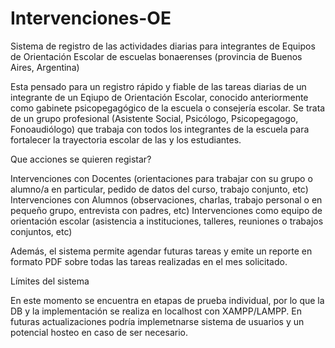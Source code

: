 # Intervenciones-OE

Sistema de registro de las actividades diarias para integrantes de Equipos de Orientación Escolar de escuelas bonaerenses (provincia de Buenos Aires, Argentina)

Esta pensado para un registro rápido y fiable de las tareas diarias de un integrante de un Eqiupo de Orientación Escolar, conocido anteriormente como gabinete psicopegagógico de la escuela o consejería escolar.
Se trata de un grupo profesional (Asistente Social, Psicólogo, Psicopegagogo, Fonoaudiólogo) que trabaja con todos los integrantes de la escuela para fortalecer la trayectoria escolar de las y los estudiantes.

Que acciones se quieren registar?

  Intervenciones con Docentes (orientaciones para trabajar con su grupo o alumno/a en particular, pedido de datos del curso, trabajo conjunto, etc)
  Intervenciones con Alumnos (observaciones, charlas, trabajo personal o en pequeño grupo, entrevista con padres, etc)
  Intervenciones como equipo de orientación escolar (asistencia a instituciones, talleres, reuniones o trabajos conjuntos, etc)
  
Además, el sistema permite agendar futuras tareas y emite un reporte en formato PDF sobre todas las tareas realizadas en el mes solicitado.

Límites del sistema

  En este momento se encuentra en etapas de prueba individual, por lo que la DB y la implementación se realiza en localhost con XAMPP/LAMPP.
  En futuras actualizaciones podría implemetnarse sistema de usuarios y un potencial hosteo en caso de ser necesario.
